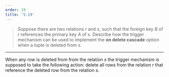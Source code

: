 ```yaml
---
order: 19
title: '5.19'
---
```

> Suppose there are two relations _r_ and _s_, such that the foreign key _B_ of _r_
> references the primary key _A_ of _s_. Describe how the trigger mechanism can be used
> to implement the **on delete cascade** option when a tuple is deleted from _s_. 

--------------------------------

When any row is deleted from from the relation _s_ the trigger mechanism is supposed
to take the following action: delete all rows from the relation _r_ that reference
the deleted row from the relation _s_. 